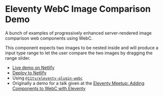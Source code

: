 # Eleventy WebC Image Comparison Demo

A bunch of examples of progressively enhanced server-rendered image comparison web components using WebC.

This component expects two images to be nested inside and will produce a input type range to let the user compare the two images by dragging the range slider.

* [Live demo on Netlify](https://demo-webc-image-compare.netlify.app/)
* [Deploy to Netlify](https://app.netlify.com/start/deploy?repository=https://github.com/11ty/demo-webc-image-compare)
* Using [`@11ty/eleventy-plugin-webc`](https://www.11ty.dev/docs/languages/webc/)
* Originally a demo for a talk given at the [Eleventy Meetup: Adding Components to WebC with Eleventy](https://www.zachleat.com/web/webc-in-eleventy/)